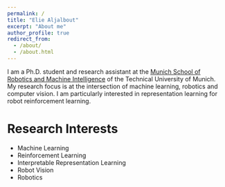 ```yaml
---
permalink: /
title: "Elie Aljalbout"
excerpt: "About me"
author_profile: true
redirect_from: 
  - /about/
  - /about.html
---
```


I am a Ph.D. student and research assistant at the [Munich School of Robotics and Machine Intelligence](https://www.msrm.tum.de/en/rsi/team/research-assistants/aljalbout-elie/) of the Technical University of Munich. My research focus is at the intersection of machine learning, robotics and computer vision. I am particularly interested in representation learning for robot reinforcement learning.

Research Interests
======

- Machine Learning
- Reinforcement Learning
- Interpretable Representation Learning
- Robot Vision
- Robotics

